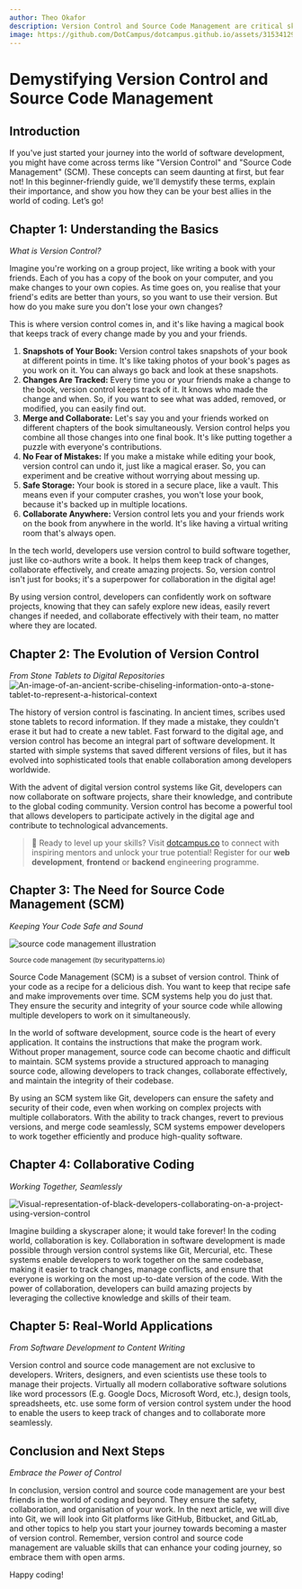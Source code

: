 ```yaml
---
author: Theo Okafor
description: Version Control and Source Code Management are critical skills for developers. This article provides a beginner-friendly guide to version control and source code management, including their importance, history, and real-world applications.
image: https://github.com/DotCampus/dotcampus.github.io/assets/31534129/4d8168a8-57f4-4dbf-aeed-3b5b0e05f706
---
```


# Demystifying Version Control and Source Code Management

## Introduction

If you've just started your journey into the world of software development, you might have come across terms like "Version Control" and "Source Code Management" (SCM). These concepts can seem daunting at first, but fear not! In this beginner-friendly guide, we'll demystify these terms, explain their importance, and show you how they can be your best allies in the world of coding. Let’s go!

## Chapter 1: Understanding the Basics

*What is Version Control?*

Imagine you're working on a group project, like writing a book with your friends. Each of you has a copy of the book on your computer, and you make changes to your own copies. As time goes on, you realise that your friend's edits are better than yours, so you want to use their version. But how do you make sure you don't lose your own changes?

This is where version control comes in, and it's like having a magical book that keeps track of every change made by you and your friends.

1. **Snapshots of Your Book:** Version control takes snapshots of your book at different points in time. It's like taking photos of your book's pages as you work on it. You can always go back and look at these snapshots.
2. **Changes Are Tracked:** Every time you or your friends make a change to the book, version control keeps track of it. It knows who made the change and when. So, if you want to see what was added, removed, or modified, you can easily find out.
3. **Merge and Collaborate:** Let's say you and your friends worked on different chapters of the book simultaneously. Version control helps you combine all those changes into one final book. It's like putting together a puzzle with everyone's contributions.
4. **No Fear of Mistakes:** If you make a mistake while editing your book, version control can undo it, just like a magical eraser. So, you can experiment and be creative without worrying about messing up.
5. **Safe Storage:** Your book is stored in a secure place, like a vault. This means even if your computer crashes, you won't lose your book, because it's backed up in multiple locations.
6. **Collaborate Anywhere:** Version control lets you and your friends work on the book from anywhere in the world. It's like having a virtual writing room that's always open.

In the tech world, developers use version control to build software together, just like co-authors write a book. It helps them keep track of changes, collaborate effectively, and create amazing projects. So, version control isn't just for books; it's a superpower for collaboration in the digital age!

By using version control, developers can confidently work on software projects, knowing that they can safely explore new ideas, easily revert changes if needed, and collaborate effectively with their team, no matter where they are located.

## Chapter 2: The Evolution of Version Control

*From Stone Tablets to Digital Repositories*
![An-image-of-an-ancient-scribe-chiseling-information-onto-a-stone-tablet-to-represent-a-historical-context](https://github.com/DotCampus/dotcampus.github.io/assets/31534129/e9c3b800-ea33-4701-b6e3-4f1fc7dd354a)



The history of version control is fascinating. In ancient times, scribes used stone tablets to record information. If they made a mistake, they couldn't erase it but had to create a new tablet. Fast forward to the digital age, and version control has become an integral part of software development. It started with simple systems that saved different versions of files, but it has evolved into sophisticated tools that enable collaboration among developers worldwide.

With the advent of digital version control systems like Git, developers can now collaborate on software projects, share their knowledge, and contribute to the global coding community. Version control has become a powerful tool that allows developers to participate actively in the digital age and contribute to technological advancements.

> 📢 Ready to level up your skills? Visit [dotcampus.co](http://dotcampus.co) to connect with inspiring mentors and unlock your true potential! Register for our **web development**, **frontend** or **backend** engineering programme.

## Chapter 3: The Need for Source Code Management (SCM)

*Keeping Your Code Safe and Sound*

![source code management illustration](https://github.com/DotCampus/dotcampus.github.io/assets/31534129/67bc6082-de88-4668-88cc-863e50a26868)

<sup>Source code management (by securitypatterns.io)</sup>

Source Code Management (SCM) is a subset of version control. Think of your code as a recipe for a delicious dish. You want to keep that recipe safe and make improvements over time. SCM systems help you do just that. They ensure the security and integrity of your source code while allowing multiple developers to work on it simultaneously.

In the world of software development, source code is the heart of every application. It contains the instructions that make the program work. Without proper management, source code can become chaotic and difficult to maintain. SCM systems provide a structured approach to managing source code, allowing developers to track changes, collaborate effectively, and maintain the integrity of their codebase.

By using an SCM system like Git, developers can ensure the safety and security of their code, even when working on complex projects with multiple collaborators. With the ability to track changes, revert to previous versions, and merge code seamlessly, SCM systems empower developers to work together efficiently and produce high-quality software.

## Chapter 4: Collaborative Coding

*Working Together, Seamlessly*

![Visual-representation-of-black-developers-collaborating-on-a-project-using-version-control](https://github.com/DotCampus/dotcampus.github.io/assets/31534129/50b4cfa6-88eb-4542-a6d3-908c34914e51)


Imagine building a skyscraper alone; it would take forever! In the coding world, collaboration is key. Collaboration in software development is made possible through version control systems like Git, Mercurial, etc. These systems enable developers to work together on the same codebase, making it easier to track changes, manage conflicts, and ensure that everyone is working on the most up-to-date version of the code. With the power of collaboration, developers can build amazing projects by leveraging the collective knowledge and skills of their team.

## Chapter 5: Real-World Applications

*From Software Development to Content Writing*

Version control and source code management are not exclusive to developers. Writers, designers, and even scientists use these tools to manage their projects. Virtually all modern collaborative software solutions like word processors (E.g. Google Docs, Microsoft Word, etc.), design tools, spreadsheets, etc. use some form of version control system under the hood to enable the users to keep track of changes and to collaborate more seamlessly.

## Conclusion and Next Steps

*Embrace the Power of Control*

In conclusion, version control and source code management are your best friends in the world of coding and beyond. They ensure the safety, collaboration, and organisation of your work. In the next article, we will dive into Git, we will look into Git platforms like GitHub, Bitbucket, and GitLab, and other topics to help you start your journey towards becoming a master of version control. Remember, version control and source code management are valuable skills that can enhance your coding journey, so embrace them with open arms. 

Happy coding!
